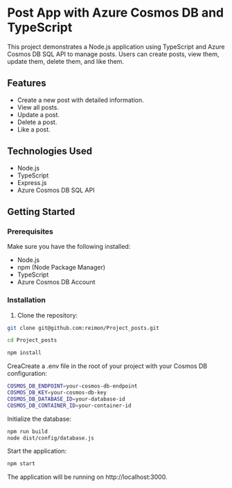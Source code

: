 # Post App with Azure Cosmos DB and TypeScript

This project demonstrates a Node.js application using TypeScript and Azure Cosmos DB SQL API to manage posts. Users can create posts, view them, update them, delete them, and like them.

## Features

- Create a new post with detailed information.
- View all posts.
- Update a post.
- Delete a post.
- Like a post.

## Technologies Used

- Node.js
- TypeScript
- Express.js
- Azure Cosmos DB SQL API

## Getting Started

### Prerequisites

Make sure you have the following installed:

- Node.js
- npm (Node Package Manager)
- TypeScript
- Azure Cosmos DB Account

### Installation

1. Clone the repository:

```bash
git clone git@github.com:reimon/Project_posts.git

cd Project_posts

npm install

```

CreaCreate a .env file in the root of your project with your Cosmos DB configuration:

```bash
COSMOS_DB_ENDPOINT=your-cosmos-db-endpoint
COSMOS_DB_KEY=your-cosmos-db-key
COSMOS_DB_DATABASE_ID=your-database-id
COSMOS_DB_CONTAINER_ID=your-container-id
```

Initialize the database:

```bash
npm run build
node dist/config/database.js
```

Start the application:

```bash
npm start
```

The application will be running on http://localhost:3000.
